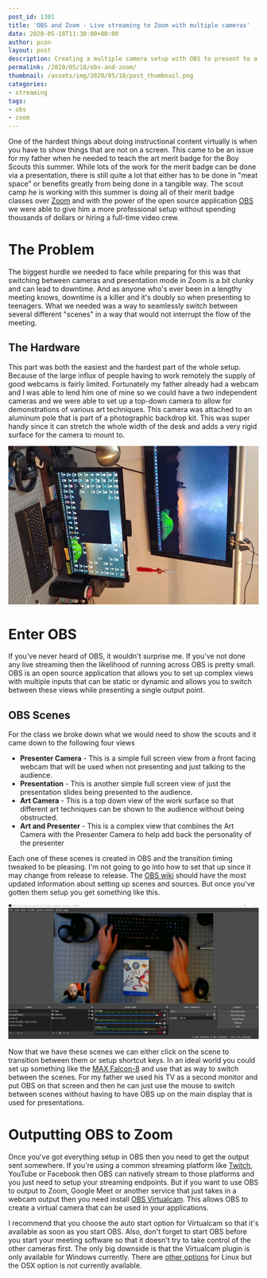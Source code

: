 ```yaml
---
post_id: 1301
title: 'OBS and Zoom - Live streaming to Zoom with multiple cameras'
date: 2020-05-18T11:30:00+00:00
author: pcon
layout: post
description: Creating a multiple camera setup with OBS to present to a virtual meeting like Zoom is easy and a great way to help keep your audience engaged
permalink: /2020/05/18/obs-and-zoom/
thumbnail: /assets/img/2020/05/18/post_thumbnail.png
categories:
- streaming
tags:
- obs
- zoom
---
```

One of the hardest things about doing instructional content virtually is when you have to show things that are not on a screen.  This came to be an issue for my father when he needed to teach the art merit badge for the Boy Scouts this summer.  While lots of the work for the merit badge can be done via a presentation, there is still quite a lot that either has to be done in "meat space" or benefits greatly from being done in a tangible way.  The scout camp he is working with this summer is doing all of their merit badge classes over [Zoom](https://zoom.us/) and with the power of the open source application [OBS](https://obsproject.com/) we were able to give him a more professional setup without spending thousands of dollars or hiring a full-time video crew.

<!--more-->

# The Problem
The biggest hurdle we needed to face while preparing for this was that switching between cameras and presentation mode in Zoom is a bit clunky and can lead to downtime.  And as anyone who's ever been in a lengthy meeting knows, downtime is a killer and it's doubly so when presenting to teenagers.  What we needed was a way to seamlessly switch between several different "scenes" in a way that would not interrupt the flow of the meeting.

## The Hardware
This part was both the easiest and the hardest part of the whole setup.  Because of the large influx of people having to work remotely the supply of good webcams is fairly limited.  Fortunately my father already had a webcam and I was able to lend him one of mine so we could have a two independent cameras and we were able to set up a top-down camera to allow for demonstrations of various art techniques.  This camera was attached to an aluminum pole that is part of a photographic backdrop kit.  This was super handy since it can stretch the whole width of the desk and adds a very rigid surface for the camera to mount to.

![Overhead Camera](/assets/img/2020/05/18/overhead_camera.jpg)

# Enter OBS
If you've never heard of OBS, it wouldn't surprise me.  If you've not done any live streaming then the likelihood of running across OBS is pretty small.  OBS is an open source application that allows you to set up complex views with multiple inputs that can be static or dynamic and allows you to switch between these views while presenting a single output point.

## OBS Scenes
For the class we broke down what we would need to show the scouts and it came down to the following four views

* **Presenter Camera** - This is a simple full screen view from a front facing webcam that will be used when not presenting and just talking to the audience.
* **Presentation** - This is another simple full screen view of just the presentation slides being presented to the audience.
* **Art Camera** - This is a top down view of the work surface so that different art techniques can be shown to the audience without being obstructed.
* **Art and Presenter** - This is a complex view that combines the Art Camera with the Presenter Camera to help add back the personality of the presenter

Each one of these scenes is created in OBS and the transition timing tweaked to be pleasing. I'm not going to go into how to set that up since it may change from release to release.  The [OBS wiki](https://obsproject.com/wiki/OBS-Studio-Overview#scenes-and-sources) should have the most updated information about setting up scenes and sources.  But once you've gotten them setup you get something like this.

![OBS Scenes](/assets/img/2020/05/18/obs_layout.png)

Now that we have these scenes we can either click on the scene to transition between them or setup shortcut keys.  In an ideal world you could set up something like the [MAX Falcon-8](https://www.maxkeyboard.com/max-falcon-8-custom-programmable-mini-macropad-mechanical-keyboard-assembled.html) and use that as way to switch between the scenes.  For my father we used his TV as a second monitor and put OBS on that screen and then he can just use the mouse to switch between scenes without having to have OBS up on the main display that is used for presentations.

# Outputting OBS to Zoom
Once you've got everything setup in OBS then you need to get the output sent somewhere.  If you're using a common streaming platform like [Twitch](https://www.twitch.tv), YouTube or Facebook then OBS can natively stream to those platforms and you just need to setup your streaming endpoints.  But if you want to use OBS to output to Zoom, Google Meet or another service that just takes in a webcam output then you need install [OBS Virtualcam](https://obsproject.com/forum/resources/obs-virtualcam.949/).  This allows OBS to create a virtual camera that can be used in your applications.

I recommend that you choose the auto start option for Virtualcam so that it's available as soon as you start OBS.  Also, don't forget to start OBS before you start your meeting software so that it doesn't try to take control of the other cameras first. The only big downside is that the Virtualcam plugin is only available for Windows currently.  There are [other options](https://github.com/CatxFish/obs-v4l2sink) for Linux but the OSX option is not currently available.